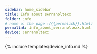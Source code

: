 ```yaml
---
sidebar: home_sidebar
title: Info about serranoltexx
folder: info
# name of the page (/{{permalink}}.html)
permalink: info_about_serranoltexx.html
device: serranoltexx
---
```

{% include templates/device_info.md %}
